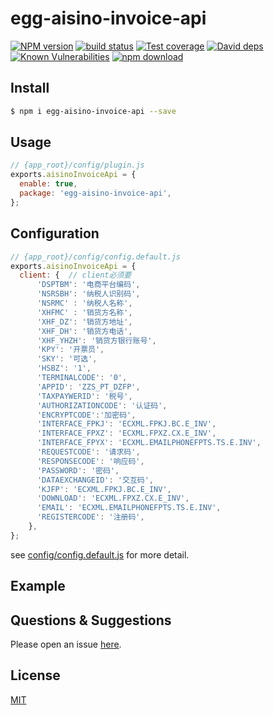 # egg-aisino-invoice-api

[![NPM version][npm-image]][npm-url]
[![build status][travis-image]][travis-url]
[![Test coverage][codecov-image]][codecov-url]
[![David deps][david-image]][david-url]
[![Known Vulnerabilities][snyk-image]][snyk-url]
[![npm download][download-image]][download-url]

[npm-image]: https://img.shields.io/npm/v/egg-aisino-invoice-api.svg?style=flat-square
[npm-url]: https://npmjs.org/package/egg-aisino-invoice-api
[travis-image]: https://img.shields.io/travis/eggjs/egg-aisino-invoice-api.svg?style=flat-square
[travis-url]: https://travis-ci.org/eggjs/egg-aisino-invoice-api
[codecov-image]: https://img.shields.io/codecov/c/github/eggjs/egg-aisino-invoice-api.svg?style=flat-square
[codecov-url]: https://codecov.io/github/eggjs/egg-aisino-invoice-api?branch=master
[david-image]: https://img.shields.io/david/eggjs/egg-aisino-invoice-api.svg?style=flat-square
[david-url]: https://david-dm.org/eggjs/egg-aisino-invoice-api
[snyk-image]: https://snyk.io/test/npm/egg-aisino-invoice-api/badge.svg?style=flat-square
[snyk-url]: https://snyk.io/test/npm/egg-aisino-invoice-api
[download-image]: https://img.shields.io/npm/dm/egg-aisino-invoice-api.svg?style=flat-square
[download-url]: https://npmjs.org/package/egg-aisino-invoice-api

<!--
Description here.
-->

## Install

```bash
$ npm i egg-aisino-invoice-api --save
```

## Usage

```js
// {app_root}/config/plugin.js
exports.aisinoInvoiceApi = {
  enable: true,
  package: 'egg-aisino-invoice-api',
};
```

## Configuration

```js
// {app_root}/config/config.default.js
exports.aisinoInvoiceApi = {
  client: {  // client必须要
      'DSPTBM': '电商平台编码',
      'NSRSBH': '纳税人识别码',
      'NSRMC' : '纳税人名称',
      'XHFMC' : '销货方名称',
      'XHF_DZ': '销货方地址',
      'XHF_DH': '销货方电话',
      'XHF_YHZH': '销货方银行账号',
      'KPY': '开票员',
      'SKY': '可选',
      'HSBZ': '1',
      'TERMINALCODE': '0',
      'APPID': 'ZZS_PT_DZFP',
      'TAXPAYWERID': '税号',
      'AUTHORIZATIONCODE': '认证码',
      'ENCRYPTCODE':'加密码',
      'INTERFACE_FPKJ': 'ECXML.FPKJ.BC.E_INV',
      'INTERFACE_FPXZ': 'ECXML.FPXZ.CX.E_INV',
      'INTERFACE_FPYX': 'ECXML.EMAILPHONEFPTS.TS.E.INV',
      'REQUESTCODE': '请求码',
      'RESPONSECODE': '响应码',
      'PASSWORD': '密码',
      'DATAEXCHANGEID': '交互码',
      'KJFP': 'ECXML.FPKJ.BC.E_INV',
      'DOWNLOAD': 'ECXML.FPXZ.CX.E_INV',
      'EMAIL': 'ECXML.EMAILPHONEFPTS.TS.E.INV',
      'REGISTERCODE': '注册码',
    },
};
```

see [config/config.default.js](config/config.default.js) for more detail.

## Example

<!-- example here -->

## Questions & Suggestions

Please open an issue [here](https://github.com/eggjs/egg/issues).

## License

[MIT](LICENSE)
